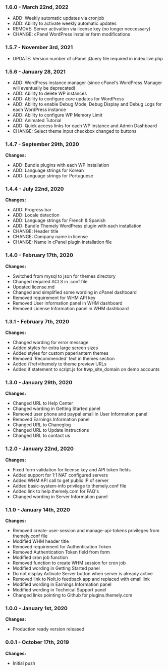### 1.6.0 - March 22nd, 2022

- ADD: Weekly automatic updates via cronjob
- ADD: Ability to activate weekly automatic updates
- REMOVE: Server activation via license key (no longer neccessary)
- CHANGE: cPanel WordPress installer form modifications


### 1.5.7 - November 3rd, 2021

- UPDATE: Version number of cPanel jQuery file required in index.live.php  


### 1.5.6 - January 28, 2021

- ADD: WordPress instance manager (since cPanel’s WordPress Manager will eventually be deprecated)
- ADD: Ability to delete WP instances
- ADD: Ability to configure core updates for WordPress
- ADD: Ability to enable Debug Mode, Debug Display and Debug Logs for each WordPress instance
- ADD: Ability to configure WP Memory Limit
- ADD: Animated Tutorial
- ADD: Quick access links for each WP instance and Admin Dashboard
- CHANGE: Select theme input checkbox changed to buttons


### 1.4.7 - September 29th, 2020

**Changes:**

- ADD: Bundle plugins with each WP installation
- ADD: Language strings for Korean
- ADD: Language strings for Portuguese


### 1.4.4 - July 22nd, 2020

**Changes:**

- ADD: Progress bar
- ADD: Locale detection
- ADD: Language strings for French & Spanish
- ADD: Bundle Themely WordPress plugin with each installation
- CHANGE: Header title
- CHANGE: Company name in license
- CHANGE: Name in cPanel plugin installation file


### 1.4.0 - February 17th, 2020

**Changes:**

- Switched from mysql to json for themes directory
- Changed required ACLS in .conf file
- Updated license.md
- Changed and simplified some wording in cPanel dashboard
- Removed requirement for WHM API key
- Removed User Information panel in WHM dashboard
- Removed License Information panel in WHM dashboard


### 1.3.1 - February 7th, 2020

**Changes:**

- Changed wording for error message
- Added styles for extra large screen sizes
- Added styles for custom paperlantern themes
- Removed 'Recommended' text in themes section
- Added /?ref=themely to theme preview URLs
- Added if statement to script.js for #wp_site_domain on demo accounts


### 1.3.0 - January 29th, 2020

**Changes:**

- Changed URL to Help Center
- Changed wording in Getting Started panel
- Removed user phone and paypal email in User Information panel
- Removed Earnings Information panel
- Changed URL to Chaneglog
- Changed URL to Update Instructions
- Changed URL to contact us


### 1.2.0 - January 22nd, 2020

**Changes:**

- Fixed form validation for license key and API token fields
- Added support for 1:1 NAT configured servers
- Added WHM API call to get public IP of server
- Added basic-system-info privilege to themely.conf file
- Added link to help.themely.com for FAQ's
- Changed wording in Server Information panel


### 1.1.0 - January 14th, 2020

**Changes:**

- Removed create-user-session and manage-api-tokens privileges from themely.conf file
- Modified WHM header title
- Removed requirement for Authentication Token
- Removed Authentication Token field from form
- Modified cron job function
- Removed function to create WHM session for cron job
- Modified wording in Getting Started panel
- Do not display Activate Server button when server is already active
- Removed link to Nolt.io feedback app and replaced with email link
- Modified wording in Earnings Information panel
- Modified wording in Technical Support panel
- Changed links pointing to Github for plugins.themely.com


### 1.0.0 - January 1st, 2020

**Changes:**

- Production ready version released


### 0.0.1 - October 17th, 2019

**Changes:**

- Initial push